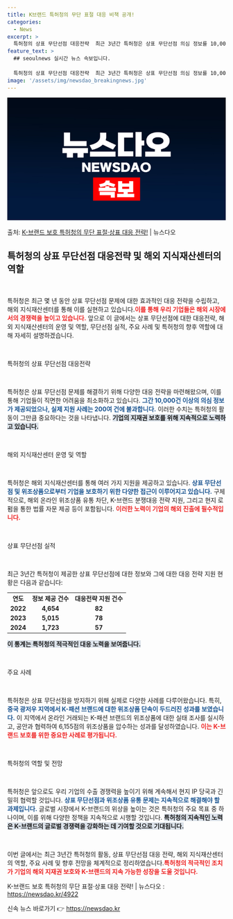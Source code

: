 ```yaml
---
title: K브랜드 특허청의 무단 표절 대응 비책 공개!
categories:
  - News
excerpt: >
  특허청의 상표 무단선점 대응전략  최근 3년간 특허청은 상표 무단선점 의심 정보를 10,000건 이상 제공했…
feature_text: >
  ## seoulnews 실시간 뉴스 속보입니다.

  특허청의 상표 무단선점 대응전략  최근 3년간 특허청은 상표 무단선점 의심 정보를 10,000건 이상 제공했…
image: '/assets/img/newsdao_breakingnews.jpg'
---
```


![뉴스다오 속보](/assets/img/newsdao_breakingnews.jpg)

<p>출처: <a href="https://newsdao.kr/4922" rel="dofollow">K-브랜드 보호 특허청의 무단 표절·상표 대응 전략!</a> | 뉴스다오</p>

<h2 data-ke-size="size26">특허청의 상표 무단선점 대응전략 및 해외 지식재산센터의 역할</h2>

<p data-ke-size="size16">&nbsp;</p>

특허청은 최근 몇 년 동안 상표 무단선점 문제에 대한 효과적인 대응 전략을 수립하고, 해외 지식재산센터를 통해 이를 실현하고 있습니다.<b><span style="color: #ee2323;">이를 통해 우리 기업들은 해외 시장에서의 경쟁력을 높이고 있습니다.</span></b> 앞으로 이 글에서는 상표 무단선점에 대한 대응전략, 해외 지식재산센터의 운영 및 역할, 무단선점 실적, 주요 사례 및 특허청의 향후 역할에 대해 자세히 설명하겠습니다.

<p data-ke-size="size16">&nbsp;</p>

특허청의 상표 무단선점 대응전략

<p data-ke-size="size16">&nbsp;</p>

특허청은 상표 무단선점 문제를 해결하기 위해 다양한 대응 전략을 마련해왔으며, 이를 통해 기업들이 직면한 어려움을 최소화하고 있습니다. <b><span style="color: #1a5490;">그간 10,000건 이상의 의심 정보가 제공되었으나, 실제 지원 사례는 200여 건에 불과합니다.</span></b> 이러한 수치는 특허청의 활동이 그만큼 중요하다는 것을 나타냅니다. <b><span style="background-color: #21538527;">기업의 지재권 보호를 위해 지속적으로 노력하고 있습니다.</span></b>

<p data-ke-size="size16">&nbsp;</p>

해외 지식재산센터 운영 및 역할

<p data-ke-size="size16">&nbsp;</p>

특허청은 해외 지식재산센터를 통해 여러 가지 지원을 제공하고 있습니다. <b><span style="color: #1a5490;">상표 무단선점 및 위조상품으로부터 기업을 보호하기 위한 다양한 접근이 이루어지고 있습니다.</span></b> 구체적으로, 해외 온라인 위조상품 유통 차단, K-브랜드 분쟁대응 전략 지원, 그리고 현지 로펌을 통한 법률 자문 제공 등이 포함됩니다. <b><span style="color: #ee2323;">이러한 노력이 기업의 해외 진출에 필수적입니다.</span></b>

<p data-ke-size="size16">&nbsp;</p>

상표 무단선점 실적

<p data-ke-size="size16">&nbsp;</p>

최근 3년간 특허청이 제공한 상표 무단선점에 대한 정보와 그에 대한 대응 전략 지원 현황은 다음과 같습니다:

<table style="width: 100%; border-collapse: collapse;">
  <tr>
    <td style="text-align: center; height: 17px;"><b>연도</b></td>
    <td style="text-align: center; height: 17px;"><b>정보 제공 건수</b></td>
    <td style="text-align: center; height: 17px;"><b>대응전략 지원 건수</b></td>
  </tr>
  <tr>
    <td style="text-align: center; height: 17px;"><b>2022</b></td>
    <td style="text-align: center; height: 17px;"><b>4,654</b></td>
    <td style="text-align: center; height: 17px;"><b>82</b></td>
  </tr>
  <tr>
    <td style="text-align: center; height: 17px;"><b>2023</b></td>
    <td style="text-align: center; height: 17px;"><b>5,015</b></td>
    <td style="text-align: center; height: 17px;"><b>78</b></td>
  </tr>
  <tr>
    <td style="text-align: center; height: 17px;"><b>2024</b></td>
    <td style="text-align: center; height: 17px;"><b>1,723</b></td>
    <td style="text-align: center; height: 17px;"><b>57</b></td>
  </tr>
</table>

<b><span style="background-color: #21538527;">이 통계는 특허청의 적극적인 대응 노력을 보여줍니다.</span></b>

<p data-ke-size="size16">&nbsp;</p>

주요 사례

<p data-ke-size="size16">&nbsp;</p>

특허청은 상표 무단선점을 방지하기 위해 실제로 다양한 사례를 다루어왔습니다. 특히, <b><span style="color: #1a5490;">중국 광저우 지역에서 K-패션 브랜드에 대한 위조상품 단속이 두드러진 성과를 보였습니다.</span></b> 이 지역에서 온라인 거래되는 K-패션 브랜드의 위조상품에 대한 실태 조사를 실시하고, 공안과 협력하여 6,155점의 위조상품을 압수하는 성과를 달성하였습니다. <b><span style="color: #ee2323;">이는 K-브랜드 보호를 위한 중요한 사례로 평가됩니다.</span></b>

<p data-ke-size="size16">&nbsp;</p>

특허청의 역할 및 전망

<p data-ke-size="size16">&nbsp;</p>

특허청은 앞으로도 우리 기업의 수출 경쟁력을 높이기 위해 계속해서 현지 IP 당국과 긴밀히 협력할 것입니다. <b><span style="color: #1a5490;">상표 무단선점과 위조상품 유통 문제는 지속적으로 해결해야 할 과제입니다.</span></b> 글로벌 시장에서 K-브랜드의 위상을 높이는 것은 특허청의 주요 목표 중 하나이며, 이를 위해 다양한 정책을 지속적으로 시행할 것입니다. <b><span style="background-color: #21538527;">특허청의 지속적인 노력은 K-브랜드의 글로벌 경쟁력을 강화하는 데 기여할 것으로 기대됩니다.</span></b>

<p data-ke-size="size16">&nbsp;</p>

이번 글에서는 최근 3년간 특허청의 활동, 상표 무단선점 대응 전략, 해외 지식재산센터의 역할, 주요 사례 및 향후 전망을 체계적으로 정리하였습니다.<b><span style="color: #ee2323;">특허청의 적극적인 조치가 기업의 해외 지재권 보호와 K-브랜드의 지속 가능한 성장을 도울 것입니다.</span></b> 

K-브랜드 보호 특허청의 무단 표절·상표 대응 전략! | 뉴스다오  : <a href="https://newsdao.kr/4922" target="_blank">https://newsdao.kr/4922</a> 

신속 뉴스 바로가기 👉 <a href="https://newsdao.kr" rel="dofollow">https://newsdao.kr</a>


